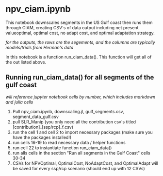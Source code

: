 # npv_ciam.ipynb

This notebook downscales segments in the US Gulf coast then runs them through CIAM, creating CSV's of data output including net present valueoptimal, optimal cost, no adapt cost, and optimal adaptation strategy.

*for the outputs, the rows are the segements, and the columns are typically models/trials from Herman's data*

In this notebook is a function run_ciam_data(). This function will get all of the out listed above.

## Running run_ciam_data() for all segments of the gulf coast

*will reference jupyter notebook cells by number, which includes markdown and julia cells*
1. Pull npv_ciam.ipynb, downscaling.jl, gulf_segments.csv, segment_data_gulf.csv 
2. pull SLR_Manip (you only need all the contribution csv's titled [contribution]_[ssp/rcp]_f.csv)
2. run the cell 1 and cell 2 to import necessary packages (make sure you have the packages installed!)
3. run cells 16-19 to read necessary data / helper functions
4. run cell 22 to instantiate function run_ciam_data()
5. run alls cells in the section "Run all segments in the Gulf Coast" cells 30-34
6. CSVs for NPVOptimal, OptimalCost, NoAdaptCost, and OptimalAdapt will be saved for every ssp/rcp scenario (should end up with 12 CSVs)